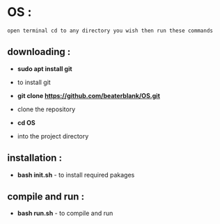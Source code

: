 # OS :
    open terminal cd to any directory you wish then run these commands 
## downloading : 
   * **sudo apt install git**
   - to install git
   * **git clone https://github.com/beaterblank/OS.git** 
   - clone the repository
   * **cd OS** 
   - into the project directory
## installation : 
   * **bash init.sh** - to install required pakages
## compile and run : 
   * **bash run.sh** - to compile and run
